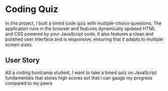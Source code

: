 # Coding Quiz

In this project, I built a timed code quiz with multiple-choice questions. The application runs in the browser and features dynamically updated HTML and CSS powered by your JavaScript code. It also features a clean and polished user interface and is responsive, ensuring that it adapts to multiple screen sizes.

## User Story

AS a coding bootcamp student, I want to take a timed quiz on JavaScript fundamentals that stores high scores sot that I can gauge my progress compared to my peers


